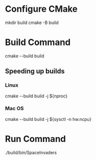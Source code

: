 # Configure CMake
mkdir build
cmake -B build

# Build Command
cmake --build build

## Speeding up builds

### Linux
cmake --build build -j ${nproc}

### Mac OS
cmake --build build -j ${sysctl -n hw.ncpu}

# Run Command
./build/bin/SpaceInvaders
